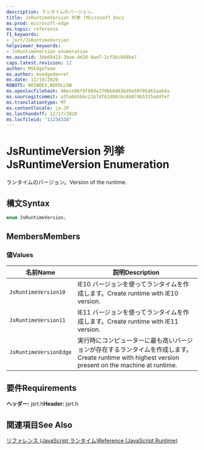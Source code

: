 ```yaml
---
description: ランタイムのバージョン。
title: JsRuntimeVersion 列挙 |Microsoft Docs
ms.prod: microsoft-edge
ms.topic: reference
f1_keywords:
- jsrt/JsRuntimeVersion
helpviewer_keywords:
- JsRuntimeVersion enumeration
ms.assetid: 3de69423-3bee-4d20-8ae7-2cf56c848be7
caps.latest.revision: 12
author: MSEdgeTeam
ms.author: msedgedevrel
ms.date: 11/19/2020
ROBOTS: NOINDEX,NOFOLLOW
ms.openlocfilehash: 80ece9bf9f80de279bb8d63bd9e50705d63aab4a
ms.sourcegitcommit: a35a6b5bbc21b7df61d08cbc6b074b5325ad4fef
ms.translationtype: MT
ms.contentlocale: ja-JP
ms.lasthandoff: 12/17/2020
ms.locfileid: "11234338"
---
```

# <span data-ttu-id="65c65-103">JsRuntimeVersion 列挙</span><span class="sxs-lookup"><span data-stu-id="65c65-103">JsRuntimeVersion Enumeration</span></span>

<span data-ttu-id="65c65-104">ランタイムのバージョン。</span><span class="sxs-lookup"><span data-stu-id="65c65-104">Version of the runtime.</span></span>  
  
## <span data-ttu-id="65c65-105">構文</span><span class="sxs-lookup"><span data-stu-id="65c65-105">Syntax</span></span>  
  
```cpp  
enum JsRuntimeVersion;  
```  
  
## <span data-ttu-id="65c65-106">Members</span><span class="sxs-lookup"><span data-stu-id="65c65-106">Members</span></span>  
  
### <span data-ttu-id="65c65-107">値</span><span class="sxs-lookup"><span data-stu-id="65c65-107">Values</span></span>  
  
|<span data-ttu-id="65c65-108">名前</span><span class="sxs-lookup"><span data-stu-id="65c65-108">Name</span></span>|<span data-ttu-id="65c65-109">説明</span><span class="sxs-lookup"><span data-stu-id="65c65-109">Description</span></span>|  
|----------|-----------------|  
|`JsRuntimeVersion10`|<span data-ttu-id="65c65-110">IE10 バージョンを使ってランタイムを作成します。</span><span class="sxs-lookup"><span data-stu-id="65c65-110">Create runtime with IE10 version.</span></span>|  
|`JsRuntimeVersion11`|<span data-ttu-id="65c65-111">IE11 バージョンを使ってランタイムを作成します。</span><span class="sxs-lookup"><span data-stu-id="65c65-111">Create runtime with IE11 version.</span></span>|  
|`JsRuntimeVersionEdge`|<span data-ttu-id="65c65-112">実行時にコンピューターに最も高いバージョンが存在するランタイムを作成します。</span><span class="sxs-lookup"><span data-stu-id="65c65-112">Create runtime with highest version present on the machine at runtime.</span></span>|  
  
## <span data-ttu-id="65c65-113">要件</span><span class="sxs-lookup"><span data-stu-id="65c65-113">Requirements</span></span>  
 <span data-ttu-id="65c65-114">**ヘッダー:** jsrt.h</span><span class="sxs-lookup"><span data-stu-id="65c65-114">**Header:** jsrt.h</span></span>  
  
## <span data-ttu-id="65c65-115">関連項目</span><span class="sxs-lookup"><span data-stu-id="65c65-115">See Also</span></span>  
 [<span data-ttu-id="65c65-116">リファレンス (JavaScript ランタイム)</span><span class="sxs-lookup"><span data-stu-id="65c65-116">Reference (JavaScript Runtime)</span></span>](../chakra-hosting/reference-javascript-runtime.md)
